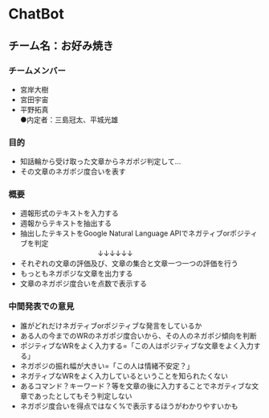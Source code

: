 # ChatBot
## チーム名：お好み焼き
### チームメンバー
- 宮岸大樹<br>
- 宮田宇宙<br>
- 平野拓真<br>
●内定者：三島冠太、平城光雄

### 目的
- 知話輪から受け取った文章からネガポジ判定して...<br>
- その文章のネガポジ度合いを表す
### 概要 
- 週報形式のテキストを入力する<br>
- 週報からテキストを抽出する<br>
- 抽出したテキストをGoogle Natural Language APIでネガティブorポジティブを判定<br>
　　　　　　　　　　　↓↓↓↓↓↓<br>
- それぞれの文章の評価及び、文章の集合と文章一つ一つの評価を行う<br>
- もっともネガポジな文章を出力する<br>
- 文章のネガポジ度合いを点数で表示する<br>
### 中間発表での意見
- 誰がどれだけネガティブorポジティブな発言をしているか<br>
- ある人の今までのWRのネガポジ度合いから、その人のネガポジ傾向を判断<br>
- ポジティブなWRをよく入力する=「この人はポジティブな文章をよく入力する」<br>
- ネガポジの振れ幅が大きい=「この人は情緒不安定？」<br>
- ネガティブなWRをよく入力しているということを知られたくない<br>
- あるコマンド？キーワード？等を文章の後に入力することでネガティブな文章であったとしてもそう判定しない<br>
- ネガポジ度合いを得点ではなく%で表示するほうがわかりやすいかも


